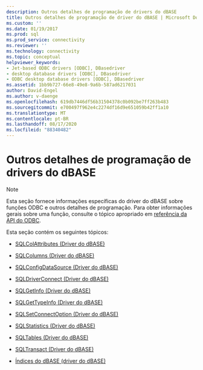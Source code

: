 ```yaml
---
description: Outros detalhes de programação de drivers do dBASE
title: Outros detalhes de programação de driver do dBASE | Microsoft Docs
ms.custom: ''
ms.date: 01/19/2017
ms.prod: sql
ms.prod_service: connectivity
ms.reviewer: ''
ms.technology: connectivity
ms.topic: conceptual
helpviewer_keywords:
- Jet-based ODBC drivers [ODBC], DBasedriver
- desktop database drivers [ODBC], DBasedriver
- ODBC desktop database drivers [ODBC], DBasedriver
ms.assetid: 1bb9b727-66e8-49e8-9a6b-587ad6217031
author: David-Engel
ms.author: v-daenge
ms.openlocfilehash: 619db7446df56b31504378c0b092be7ff263b483
ms.sourcegitcommit: e700497f962e4c2274df16d9e651059b42ff1a10
ms.translationtype: MT
ms.contentlocale: pt-BR
ms.lasthandoff: 08/17/2020
ms.locfileid: "88340482"
---
```

# <a name="other-dbase-driver-programming-details"></a>Outros detalhes de programação de drivers do dBASE
> [!NOTE]  
>  Esta seção fornece informações específicas do driver do dBASE sobre funções ODBC e outros detalhes de programação. Para obter informações gerais sobre uma função, consulte o tópico apropriado em [referência da API do ODBC](../../odbc/reference/syntax/odbc-api-reference.md).  
  
 Esta seção contém os seguintes tópicos:  
  
-   [SQLColAttributes (Driver do dBASE)](../../odbc/microsoft/sqlcolattributes-dbase-driver.md)  
  
-   [SQLColumns (Driver do dBASE)](../../odbc/microsoft/sqlcolumns-dbase-driver.md)  
  
-   [SQLConfigDataSource (Driver do dBASE)](../../odbc/microsoft/sqlconfigdatasource-dbase-driver.md)  
  
-   [SQLDriverConnect (Driver do dBASE)](../../odbc/microsoft/sqldriverconnect-dbase-driver.md)  
  
-   [SQLGetInfo (Driver do dBASE)](../../odbc/microsoft/sqlgetinfo-dbase-driver.md)  
  
-   [SQLGetTypeInfo (Driver do dBASE)](../../odbc/microsoft/sqlgettypeinfo-dbase-driver.md)  
  
-   [SQLSetConnectOption (Driver do dBASE)](../../odbc/microsoft/sqlsetconnectoption-dbase-driver.md)  
  
-   [SQLStatistics (Driver do dBASE)](../../odbc/microsoft/sqlstatistics-dbase-driver.md)  
  
-   [SQLTables (Driver do dBASE)](../../odbc/microsoft/sqltables-dbase-driver.md)  
  
-   [SQLTransact (Driver do dBASE)](../../odbc/microsoft/sqltransact-dbase-driver.md)  
  
-   [Índices do dBASE (driver do dBASE)](../../odbc/microsoft/dbase-indexes.md)
